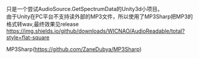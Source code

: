只是一个尝试AudioSource.GetSpectrumData的Unity3d小项目。  
由于Unity在PC平台不支持读外部的MP3文件，所以使用了MP3Sharp把MP3的格式转wav,最终效果见release https://img.shields.io/github/downloads/WICNAO/AudioReadable/total?style=flat-square

MP3Sharp(https://github.com/ZaneDubya/MP3Sharp)
 

